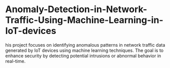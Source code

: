 # Anomaly-Detection-in-Network-Traffic-Using-Machine-Learning-in-IoT-devices
his project focuses on identifying anomalous patterns in network traffic data generated by IoT devices using machine learning techniques. The goal is to enhance security by detecting potential intrusions or abnormal behavior in real-time.
